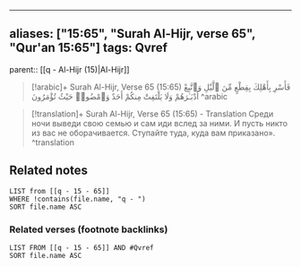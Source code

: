 
---
aliases: ["15:65", "Surah Al-Hijr, verse 65", "Qur'an 15:65"]
tags: Qvref
---

parent:: [[q - Al-Hijr (15)|Al-Hijr]]

> [!arabic]+ Surah Al-Hijr, Verse 65 (15:65)
> <span class="quran-arabic">فَأَسْرِ بِأَهْلِكَ بِقِطْعٍ مِّنَ ٱلَّيْلِ وَٱتَّبِعْ أَدْبَـٰرَهُمْ وَلَا يَلْتَفِتْ مِنكُمْ أَحَدٌ وَٱمْضُوا۟ حَيْثُ تُؤْمَرُونَ</span>
^arabic

> [!translation]+ Surah Al-Hijr, Verse 65 (15:65) - Translation
> Среди ночи выведи свою семью и сам иди вслед за ними. И пусть никто из вас не оборачивается. Ступайте туда, куда вам приказано».
^translation



## Related notes
```dataview
LIST from [[q - 15 - 65]]
WHERE !contains(file.name, "q - ")
SORT file.name ASC
```

### Related verses (footnote backlinks)
```dataview
LIST FROM [[q - 15 - 65]] AND #Qvref
SORT file.name ASC
```

